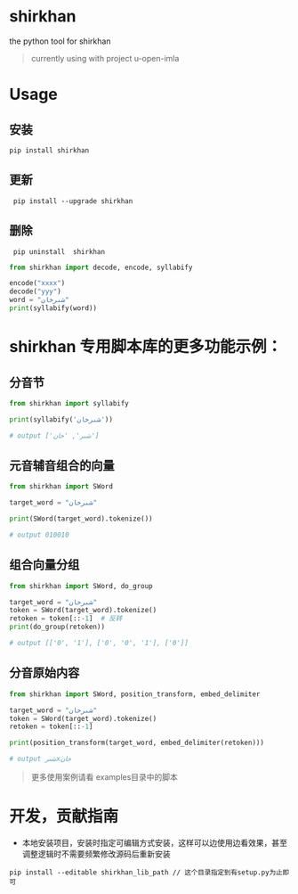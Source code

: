 # shirkhan

the python tool for shirkhan
> currently using with project u-open-imla

# Usage

## 安装

```shell
pip install shirkhan
```

## 更新

```shell
 pip install --upgrade shirkhan
```

## 删除

```shell
 pip uninstall  shirkhan
```

```python
from shirkhan import decode, encode, syllabify

encode("xxxx")
decode("yyy")
word = "شىرخان"
print(syllabify(word))

```

# shirkhan 专用脚本库的更多功能示例：

## 分音节

```python
from shirkhan import syllabify

print(syllabify('شىرخان'))

# output ['شىر', 'خان']
```

## 元音辅音组合的向量

```python
from shirkhan import SWord

target_word = "شىرخان"

print(SWord(target_word).tokenize())

# output 010010
```

## 组合向量分组

```python
from shirkhan import SWord, do_group

target_word = "شىرخان"
token = SWord(target_word).tokenize()
retoken = token[::-1]  # 反转
print(do_group(retoken))

# output [['0', '1'], ['0', '0', '1'], ['0']]
```

## 分音原始内容

```python
from shirkhan import SWord, position_transform, embed_delimiter

target_word = "شىرخان"
token = SWord(target_word).tokenize()
retoken = token[::-1]

print(position_transform(target_word, embed_delimiter(retoken)))

# output شىرxخان
```

> 更多使用案例请看 examples目录中的脚本

# 开发，贡献指南

- 本地安装项目，安装时指定可编辑方式安装，这样可以边使用边看效果，甚至调整逻辑时不需要频繁修改源码后重新安装

```shell
pip install --editable shirkhan_lib_path // 这个目录指定到有setup.py为止即可

```